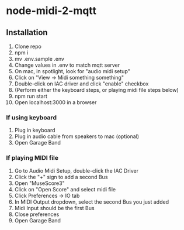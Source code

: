 # node-midi-2-mqtt

## Installation
1. Clone repo
2. npm i
3. mv .env.sample .env
4. Change values in .env to match mqtt server
5. On mac, in spotlight, look for "audio midi setup"
6. Click on "View -> Midi something something"
7. Double-click on IAC driver and click "enable" checkbox
8. (Perform either the keyboard steps, or playing midi file steps below)
9. npm run start
10. Open localhost:3000 in a browser

### If using keyboard
1. Plug in keyboard
2. Plug in audio cable from speakers to mac (optional)
3. Open Garage Band

### If playing MIDI file
1. Go to Audio Midi Setup, double-click the IAC Driver
2. Click the "+" sign to add a second Bus
3. Open "MuseScore3"
4. Click on "Open Score" and select midi file
5. Click Preferences -> IO tab
6. In MIDI Output dropdown, select the second Bus you just added
7. Midi Input should be the first Bus
8. Close preferences
9. Open Garage Band

